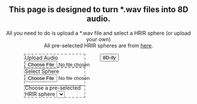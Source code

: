 <style>
  .center {
    margin: 0 auto;
  }
  .big {
    width: 80%;
  }
  .small {
    width: 40%;
    display: inline-block;
    border: 2px dashed #9CA091;
    margin-right: 10%;
    float: left;
  }
  p, h1, h2{
    text-align: center;
  }
  .small p, input, select {
    margin-bottom: -5px;
  }
  .small hr {
    margin-bottom: -3px;
  }
  .site-footer {
    padding-top: 2rem;
    margin-top: 12rem;
    border-top: solid 1px #eff0f1;
  }
  
</style>
## This page is designed to turn \*.wav files into 8D audio.
All you need to do is upload a \*.wav file and select a HRIR sphere (or upload your own)\
All pre-selected HRIR spheres are from [here](https://github.com/mrDIMAS/hrir_sphere_builder/tree/master/hrtf_base/IRCAM).
<div class="center big">
  <div class="small">
    Upload Audio
    <input type="file" id="audio-file">
  </div>
  <div class="small">
    Select Sphere
    <input type="file" id="hrir-file-upload">
    <hr>
    <label for="hrir-select">Choose a pre-selected HRIR sphere</label>
    <select name="hrir-select" id="hrir-select"></select>
  </div>
</div>
<div class="center big">
  <button id="parse" onclick="parseAudio()">8D-ify</button>
</div>

